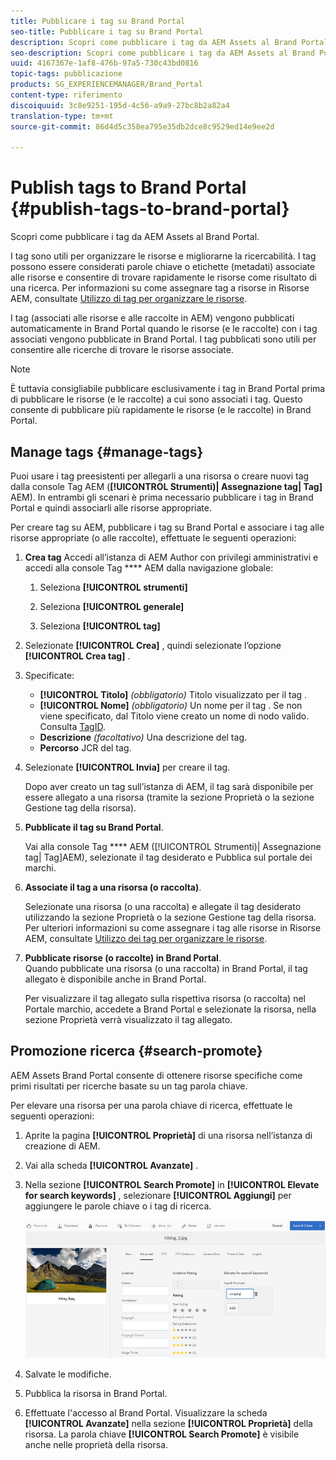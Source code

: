 ```yaml
---
title: Pubblicare i tag su Brand Portal
seo-title: Pubblicare i tag su Brand Portal
description: Scopri come pubblicare i tag da AEM Assets al Brand Portal.
seo-description: Scopri come pubblicare i tag da AEM Assets al Brand Portal.
uuid: 4167367e-1af8-476b-97a5-730c43bd0816
topic-tags: pubblicazione
products: SG_EXPERIENCEMANAGER/Brand_Portal
content-type: riferimento
discoiquuid: 3c8e9251-195d-4c56-a9a9-27bc8b2a82a4
translation-type: tm+mt
source-git-commit: 86d4d5c358ea795e35db2dce8c9529ed14e9ee2d

---
```



# Publish tags to Brand Portal {#publish-tags-to-brand-portal}

Scopri come pubblicare i tag da AEM Assets al Brand Portal.

I tag sono utili per organizzare le risorse e migliorarne la ricercabilità. I tag possono essere considerati parole chiave o etichette (metadati) associate alle risorse e consentire di trovare rapidamente le risorse come risultato di una ricerca. Per informazioni su come assegnare tag a risorse in Risorse AEM, consultate [Utilizzo di tag per organizzare le risorse](https://helpx.adobe.com/experience-manager/6-5/assets/using/organize-assets.html#Usetagstoorganizeassets).

I tag (associati alle risorse e alle raccolte in AEM) vengono pubblicati automaticamente in Brand Portal quando le risorse (e le raccolte) con i tag associati vengono pubblicate in Brand Portal. I tag pubblicati sono utili per consentire alle ricerche di trovare le risorse associate.

>[!NOTE]
>
>È tuttavia consigliabile pubblicare esclusivamente i tag in Brand Portal prima di pubblicare le risorse (e le raccolte) a cui sono associati i tag. Questo consente di pubblicare più rapidamente le risorse (e le raccolte) in Brand Portal.

## Manage tags {#manage-tags}

Puoi usare i tag preesistenti per allegarli a una risorsa o creare nuovi tag dalla console Tag AEM (**[!UICONTROL Strumenti)| Assegnazione tag| Tag]** AEM). In entrambi gli scenari è prima necessario pubblicare i tag in Brand Portal e quindi associarli alle risorse appropriate.

Per creare tag su AEM, pubblicare i tag su Brand Portal e associare i tag alle risorse appropriate (o alle raccolte), effettuate le seguenti operazioni:

1. **Crea tag** Accedi all’istanza di AEM Author con privilegi amministrativi e accedi alla console Tag **** AEM dalla navigazione globale:

   1. Seleziona **[!UICONTROL strumenti]**

   1. Seleziona **[!UICONTROL generale]**

   1. Seleziona **[!UICONTROL tag]**

1. Selezionate **[!UICONTROL Crea]** , quindi selezionate l’opzione **[!UICONTROL Crea tag]** .
1. Specificate:

   * **[!UICONTROL Titolo]**
      *(obbligatorio)* Titolo visualizzato per il tag .
   * **[!UICONTROL Nome]**
      *(obbligatorio)* Un nome per il tag . Se non viene specificato, dal Titolo viene creato un nome di nodo valido. Consulta [TagID](https://helpx.adobe.com/experience-manager/6-5/sites/developing/using/framework.html#TagID).
   * **Descrizione**
      *(facoltativo)* Una descrizione del tag.
   * **Percorso** JCR del tag.

1. Selezionate **[!UICONTROL Invia]** per creare il tag.

   Dopo aver creato un tag sull’istanza di AEM, il tag sarà disponibile per essere allegato a una risorsa (tramite la sezione Proprietà o la sezione Gestione tag della risorsa).

1. **Pubblicate il tag su Brand Portal**.

   Vai alla console Tag **** AEM ([!UICONTROL Strumenti)| Assegnazione tag| Tag]AEM), selezionate il tag desiderato e Pubblica sul portale dei marchi.

1. **Associate il tag a una risorsa (o raccolta)**.

   Selezionate una risorsa (o una raccolta) e allegate il tag desiderato utilizzando la sezione Proprietà o la sezione Gestione tag della risorsa. Per ulteriori informazioni su come assegnare i tag alle risorse in Risorse AEM, consultate [Utilizzo dei tag per organizzare le risorse](https://helpx.adobe.com/experience-manager/6-5/assets/using/organize-assets.html#Usetagstoorganizeassets).

1. **Pubblicate risorse (o raccolte) in Brand Portal**.\
   Quando pubblicate una risorsa (o una raccolta) in Brand Portal, il tag allegato è disponibile anche in Brand Portal.

   Per visualizzare il tag allegato sulla rispettiva risorsa (o raccolta) nel Portale marchio, accedete a Brand Portal e selezionate la risorsa, nella sezione Proprietà verrà visualizzato il tag allegato.

## Promozione ricerca {#search-promote}

AEM Assets Brand Portal consente di ottenere risorse specifiche come primi risultati per ricerche basate su un tag parola chiave.

Per elevare una risorsa per una parola chiave di ricerca, effettuate le seguenti operazioni:

1. Aprite la pagina **[!UICONTROL Proprietà]** di una risorsa nell’istanza di creazione di AEM.
1. Vai alla scheda **[!UICONTROL Avanzate]** .
1. Nella sezione **[!UICONTROL Search Promote]** in **[!UICONTROL Elevate for search keywords]** , selezionare **[!UICONTROL Aggiungi]** per aggiungere le parole chiave o i tag di ricerca.

   ![](assets/search-promote.png)

1. Salvate le modifiche.
1. Pubblica la risorsa in Brand Portal.
1. Effettuate l'accesso al Brand Portal. Visualizzare la scheda **[!UICONTROL Avanzate]** nella sezione **[!UICONTROL Proprietà]** della risorsa.
La parola chiave **[!UICONTROL Search Promote]** è visibile anche nelle proprietà della risorsa.
